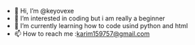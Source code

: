 - 👋 Hi, I’m @keyovexe
- 👀 I’m interested in coding but i am really a beginner
- 🌱 I’m currently learning how to code usind python and html
- 📫 How to reach me :karim159757@gmail.com

<!---
keyovexe/keyovexe is a ✨ special ✨ repository because its `README.md` (this file) appears on your GitHub profile.
You can click the Preview link to take a look at your changes.
--->


